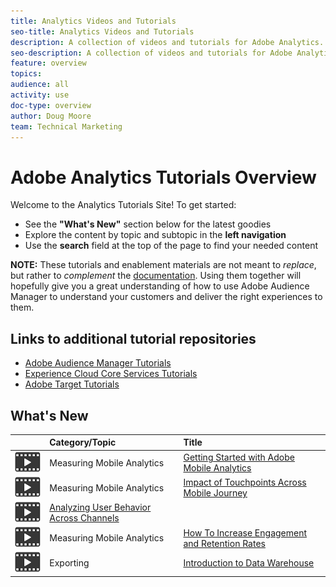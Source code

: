 ```yaml
---
title: Analytics Videos and Tutorials
seo-title: Analytics Videos and Tutorials
description: A collection of videos and tutorials for Adobe Analytics.
seo-description: A collection of videos and tutorials for Adobe Analytics.
feature: overview
topics: 
audience: all
activity: use
doc-type: overview
author: Doug Moore
team: Technical Marketing
---
```


# Adobe Analytics Tutorials Overview

Welcome to the Analytics Tutorials Site! To get started:

* See the **"What's New"** section below for the latest goodies
* Explore the content by topic and subtopic in the **left navigation**
* Use the **search** field at the top of the page to find your needed content

**NOTE:** These tutorials and enablement materials are not meant to *replace*, but rather to *complement* the [documentation](https://docs.adobe.com/content/help/en/analytics/landing/home.html). Using them together will hopefully give you a great understanding of how to use Adobe Audience Manager to understand your customers and deliver the right experiences to them.

## Links to additional tutorial repositories

* [Adobe Audience Manager Tutorials](https://docs.adobe.com/content/help/en/audience-manager-learn/tutorials/overview.html)
* [Experience Cloud Core Services Tutorials](https://docs.adobe.com/content/help/en/core-services-learn/tutorials/overview.html)
* [Adobe Target Tutorials](https://docs.adobe.com/content/help/en/target-learn/tutorials/overview.html)

## What's New

|| Category/Topic | Title |
|--- |:--- |:--- |
| ![video](assets/video2.png) | Measuring Mobile Analytics | [Getting Started with Adobe Mobile Analytics](mobile-app-analytics/measuring-mobile-analytics/getting-started-with-mobile-analytics.md) |
| ![video](assets/video2.png) | Measuring Mobile Analytics | [Impact of Touchpoints Across Mobile Journey](mobile-app-analytics/measuring-mobile-analytics/impact-of-touchpoints-across-mobile-journey.md) |
| ![video](assets/video2.png) | [Analyzing User Behavior Across Channels](mobile-app-analytics/measuring-mobile-analytics/analyzing-user-behavior-across-channels.md) |
| ![video](assets/video2.png) | Measuring Mobile Analytics | [How To Increase Engagement and Retention Rates](mobile-app-analytics/measuring-mobile-analytics/how-to-increase-engagement-and-retention-rates.md) |
| ![video](assets/video2.png) | Exporting | [Introduction to Data Warehouse](exporting/data-warehouse/introduction-to-data-warehouse.md) |
